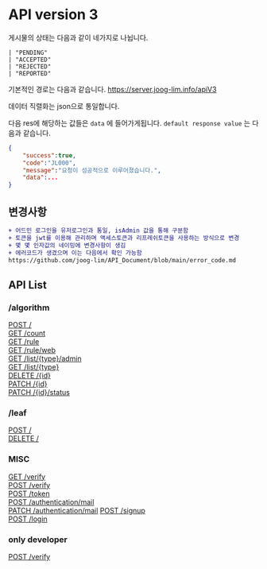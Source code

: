 # API version 3


게시물의 상태는 다음과 같이 네가지로 나뉩니다.

```tsx
| "PENDING"
| "ACCEPTED"
| "REJECTED"
| "REPORTED"
```

기본적인 경로는 다음과 같습니다.
https://server.joog-lim.info/apiV3

데이터 직렬화는 json으로 통일합니다.

다음 res에 해당하는 값들은 `data` 에 들어가게됩니다.
`default response value` 는 다음과 같습니다.

```json
{
	"success":true,
	"code":"JL000",
	"message":"요청이 성공적으로 이루어졌습니다.",
	"data":...
}
```

## 변경사항
```diff
+ 어드민 로그인을 유저로그인과 통일, isAdmin 값을 통해 구분함
+ 토큰을 jwt를 이용해 관리하며 액세스토큰과 리프레쉬토큰을 사용하는 방식으로 변경
+ 몇 몇 인자값의 네이밍에 변경사항이 생김
+ 에러코드가 생겼으며 이는 다음에서 확인 가능함
https://github.com/joog-lim/API_Document/blob/main/error_code.md
```

## API List

### /algorithm

[POST /]()  
[GET /count]()  
[GET /rule]()  
[GET /rule/web]()  
[GET /list/{type}/admin]()  
[GET /list/{type}]()  
[DELETE /{id}]()  
[PATCH /{id}]()  
[PATCH /{id}/status]()  

### /leaf
[POST /]()  
[DELETE /]()  


### MISC
[GET /verify]()  
[POST /verify]()  
[POST /token]()  
[POST /authentication/mail]()  
[PATCH /authentication/mail]() 
[POST /signup]()  
[POST /login]()  

### only developer
[POST /verify]()  
